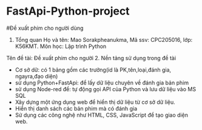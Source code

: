 # FastApi-Python-project
#Đề xuất phim cho người dùng
1. Tổng quan
Họ và tên: Mao Sorakpheanukma, Mã ssv: CPC205016, lớp: K56KMT.
Môn học: Lập trình Python

Tên đề tài: Đề xuất phim cho người 
2. Nền tảng sử dụng trong đề tài
- Cơ sở dữ: có 1 bảng gồm các trưởng(id là PK,tên,loại,đánh gia, ngayra,đạo diện)
- sử dụng Python+FastApi: để lấy dữ liệu chuyên về đánh gia bản phim
- sử dụng Node-red để: tự động gọi API của Python và lưu dữ liệu vào MS SQL
- Xây dựng một ứng dụng web để hiển thị dữ liệu từ cơ sở dữ liệu.
- Hiển thị danh sách các bản phim mà có đánh gia 
- Sử dụng các công nghệ như HTML, CSS, JavaScript để tạo giao diện web.

 
